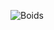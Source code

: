 ![Boids]([https://media.giphy.com/media/vFKqnCdLPNOKc/giphy.gif](https://github.com/MahonriReynolds/Portfolio/new/main/python_projects/simplified_boids/boids.gif))
